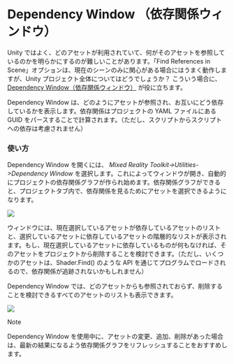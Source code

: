 
# Dependency Window （依存関係ウィンドウ）

Unity ではよく、どのアセットが利用されていて、何がそのアセットを参照しているのかを明らかにするのが難しいことがあります。「Find References in Scene」オプションは、現在のシーンのみに関心がある場合にはうまく動作しますが、Unity プロジェクト全体についてはどうでしょうか？ こういう場合に、[Dependency Window（依存関係ウィンドウ）](https://github.com/Microsoft/MixedRealityToolkit-Unity/blob/mrtk_development/Assets/MixedRealityToolkit.Tools/DependencyWindow) が役に立ちます。

Dependency Window は、どのようにアセットが参照され、お互いにどう依存しているかを表示します。依存関係はプロジェクトの YAML ファイルにある GUID をパースすることで計算されます。（ただし、スクリプトからスクリプトへの依存は考慮されません）


### 使い方

Dependency Window を開くには、 *Mixed Reality Toolkit->Utilities->Dependency Window* を選択します。これによってウィンドウが開き、自動的にプロジェクトの依存関係グラフが作られ始めます。依存関係グラフができると、プロジェクトタブ内で、依存関係を見るためにアセットを選択できるようになります。

![](../../Documentation/Images/DependencyWindow/MRTK_Dependency_Window.png)

ウィンドウには、現在選択しているアセットが依存しているアセットのリストと、選択しているアセットに依存しているアセットの階層的なリストが表示されます。もし、現在選択しているアセットに依存しているものが何もなければ、そのアセットをプロジェクトから削除することを検討できます。（ただし、いくつかのアセットは、Shader.Find() のような API を通じてプログラムでロードされるので、依存関係が追跡されないかもしれません）

Dependency Window では、どのアセットからも参照されておらず、削除することを検討できるすべてのアセットのリストも表示できます。

![](../../Documentation/Images/DependencyWindow/MRTK_Dependency_Window_Unreferenced.png)

> [!NOTE]
> Dependency Window を使用中に、アセットの変更、追加、削除があった場合は、最新の結果になるよう依存関係グラフをリフレッシュすることをおすすめします。
